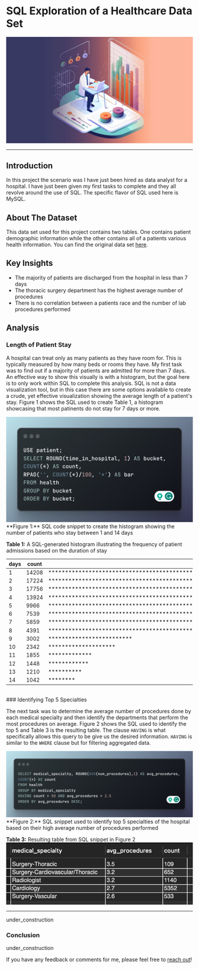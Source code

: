 # SQL Exploration of a Healthcare Data Set

![SQL Cover Image](images/sql-2_cover-image_module_5.jpg)

---

## Introduction
In this project the scenario was I have just been hired as data analyst for a hospital. I have just been given my first tasks to complete and they all revolve around the use of SQL. The specific flavor of SQL used here is MySQL.

## About The Dataset

This data set used for this project contains two tables. One contains patient demographic information while the other contains all of a patients various health information. You can find the original data set [here](https://www.kaggle.com/code/iabhishekofficial/prediction-on-hospital-readmission/data?select=diabetic_data.csv).

## Key Insights

- The majority of patients are discharged from the hospital in less than 7 days
- The thoracic surgery department has the highest average number of procedures
- There is no correlation between a patients race and the number of lab procedures performed

## Analysis

### Length of Patient Stay

A hospital can treat only as many patients as they have room for. This is typically measured by how many beds or rooms they have. My first task was to find out if a majority of patients are admitted for more than 7 days. An effective way to show this visually is with a histogram, but the goal here is to only work within SQL to complete this analysis.  SQL is not a data visualization tool, but in this case there are some options available to create a crude, yet effective visualization showing the average length of a patient's stay. Figure 1 shows the SQL used to create Table 1, a histogram showcasing that most patinents do not stay for 7 days or more.

<img src="images/1_mod5_histogram_sql.png" alt="histogram SQL code snippet">
  **Figure 1:** SQL code snippet to create the histogram showing the number of patients who stay between 1 and 14 days


  **Table 1:** A SQL-generated histogram illustrating the frequency of patient admissions based on the duration of stay

|  days  | count | bar                                                                               |
|--------|-------|-----------------------------------------------------------------------------------|
| 1      | 14208 | ******************************************************************************************************************************************** |
| 2      | 17224 | ******************************************************************************************************************************************************************** |
| 3      | 17756 | ********************************************************************************************************************************************************************************** |
| 4      | 13924 | ******************************************************************************************************************************************* |
| 5      | 9966  | ************************************************************************************************************** |
| 6      | 7539  | ***************************************************************************************** |
| 7      | 5859  | ***************************************************************** |
| 8      | 4391  | ************************************************* |
| 9      | 3002  | ************************* |
| 10     | 2342  | ******************** |
| 11     | 1855  | ************* |
| 12     | 1448  | ************ |
| 13     | 1210  | ********** |
| 14     | 1042  | ******** |

<br/>
### Identifying Top 5 Specialties

The next task was to determine the average number of procedures done by each medical specialty and then identify the departments that perform the most procedures on average. Figure 2 shows the SQL used to identify the top 5 and Table 3 is the resulting table. The clause `HAVING` is what specifically allows this query to be give us the desired information. `HAVING` is similar to the `WHERE` clause but for filtering aggregated data.

<img src="images/2_mod5_specialties_avg_procedures.png" alt="SQL snippet to identify top 5 specialties">
**Figure 2:** SQL snippet used to identify top 5 specialties of the hospital based on their high average number of procedures performed


**Table 3:** Resulting table from SQL snippet in Figure 2
<img src="images/3_mod5_top_specialties.png" alt="top 5 medical specialties based on their high average number of procedures">

---

under_construction

### Conclusion

under_construction

If you have any feedback or comments for me, please feel free to [reach out](https://www.linkedin.com/in/gregory-santoro/)!
